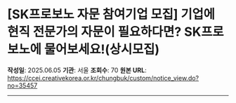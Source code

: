 # [SK프로보노 자문 참여기업 모집] 기업에 현직 전문가의 자문이 필요하다면? SK프로보노에 물어보세요!(상시모집)

**작성일**: 2025.06.05
**기관**: 서울
**조회수**: 70
**원본 URL**: https://ccei.creativekorea.or.kr/chungbuk/custom/notice_view.do?no=35457

---


